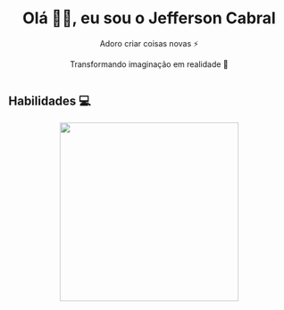 <h1 align="center"> Olá 👋🏻, eu sou o Jefferson Cabral </br> 
</h1>
<p align="center">Adoro criar coisas novas ⚡</p>
<p align="center">Transformando imaginação em realidade 🚀</p>
<p align="center">
  <a href="#" target="_blank"><img alt="" src="https://img.shields.io/badge/Portfolio-000?logo=vercel&logoColor=yellow&style=for-the-badge" style="vertical-align:center" /></a>
</p>

<!--<hr/>
<p align="center">Cloud computing | AWS</p>
<p align="center">Front End Enginner</p>
<hr/>-->

## Habilidades 💻

<p align="center">
  <a href="https://skillicons.dev">
    <img width='320' src="https://skillicons.dev/icons?i=html,css,sass,js,react,typescript" />
  </a>
</p>






